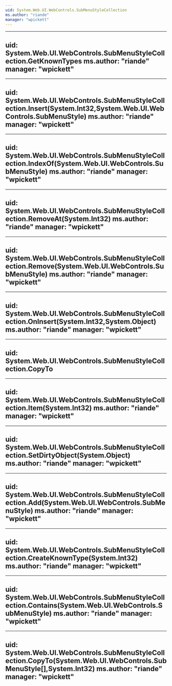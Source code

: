 ```yaml
---
uid: System.Web.UI.WebControls.SubMenuStyleCollection
ms.author: "riande"
manager: "wpickett"
---
```


---
uid: System.Web.UI.WebControls.SubMenuStyleCollection.GetKnownTypes
ms.author: "riande"
manager: "wpickett"
---

---
uid: System.Web.UI.WebControls.SubMenuStyleCollection.Insert(System.Int32,System.Web.UI.WebControls.SubMenuStyle)
ms.author: "riande"
manager: "wpickett"
---

---
uid: System.Web.UI.WebControls.SubMenuStyleCollection.IndexOf(System.Web.UI.WebControls.SubMenuStyle)
ms.author: "riande"
manager: "wpickett"
---

---
uid: System.Web.UI.WebControls.SubMenuStyleCollection.RemoveAt(System.Int32)
ms.author: "riande"
manager: "wpickett"
---

---
uid: System.Web.UI.WebControls.SubMenuStyleCollection.Remove(System.Web.UI.WebControls.SubMenuStyle)
ms.author: "riande"
manager: "wpickett"
---

---
uid: System.Web.UI.WebControls.SubMenuStyleCollection.OnInsert(System.Int32,System.Object)
ms.author: "riande"
manager: "wpickett"
---

---
uid: System.Web.UI.WebControls.SubMenuStyleCollection.CopyTo
---

---
uid: System.Web.UI.WebControls.SubMenuStyleCollection.Item(System.Int32)
ms.author: "riande"
manager: "wpickett"
---

---
uid: System.Web.UI.WebControls.SubMenuStyleCollection.SetDirtyObject(System.Object)
ms.author: "riande"
manager: "wpickett"
---

---
uid: System.Web.UI.WebControls.SubMenuStyleCollection.Add(System.Web.UI.WebControls.SubMenuStyle)
ms.author: "riande"
manager: "wpickett"
---

---
uid: System.Web.UI.WebControls.SubMenuStyleCollection.CreateKnownType(System.Int32)
ms.author: "riande"
manager: "wpickett"
---

---
uid: System.Web.UI.WebControls.SubMenuStyleCollection.Contains(System.Web.UI.WebControls.SubMenuStyle)
ms.author: "riande"
manager: "wpickett"
---

---
uid: System.Web.UI.WebControls.SubMenuStyleCollection.CopyTo(System.Web.UI.WebControls.SubMenuStyle[],System.Int32)
ms.author: "riande"
manager: "wpickett"
---
